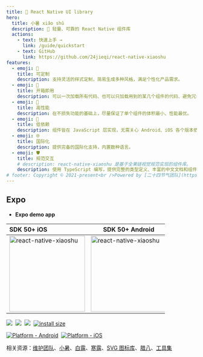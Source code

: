 ```yaml
---
title: 🌈 React Native UI library
hero:
  title: 小暑 xiǎo shǔ
  description: 🌈 轻量、可靠的 React Native 组件库
  actions:
    - text: 快速上手 →
      link: /guide/quickstart
    - text: GitHub
      link: https://github.com/24jieqi/react-native-xiaoshu
features:
  - emoji: 🔧
    title: 可定制
    description: 支持灵活的样式定制，简易生成多种风格，满足个性化产品需求。
  - emoji: 🧳
    title: 开箱即用
    description: 可以一次加载所有代码、也可以只加载用到的某几个组件的代码、避免冗余。
  - emoji: 🚀
    title: 高性能
    description: 在不损失功能的基础上，尽量保证了单个组件的体积最小、性能最优。
  - emoji: 🎨
    title: 低依赖
    description: 组件皆在 JavaScript 层实现，无需关心 Android、iOS 各个版本依赖问题。
  - emoji: 🌐
    title: 国际化
    description: 提供完备的国际化支持，内置数种语言。
  - emoji: 🛡
    title: 规范交互
    # description: react-native-xiaoshu 是基于全果链视觉规范实现的组件库。
    description: 使用 TypeScript 编写，提供完整的类型定义、丰富的中文文档和组件示例。
# footer: Copyright © 2021-present<br />Powered by [二十四节气团队](https://github.com/24jieqi).
---
```


## Expo

- **Expo demo app**

<div style="width:420px;">

| SDK 50+ iOS                                                                                                                                                   | SDK 50+ Android                                                                                                                                               |
| :------------------------------------------------------------------------------------------------------------------------------------------------------------ | ------------------------------------------------------------------------------------------------------------------------------------------------------------- |
| <img src="https://qr.expo.dev/eas-update?updateId=caed0749-de10-443d-a104-b592529c06fa&appScheme=exp&host=u.expo.dev" alt="react-native-xiaoshu" width="200"> | <img src="https://qr.expo.dev/eas-update?updateId=caed0749-de10-443d-a104-b592529c06fa&appScheme=exp&host=u.expo.dev" alt="react-native-xiaoshu" width="200"> |

</div>

[xiaoshu-npm-url]: https://www.npmjs.com/package/@fruits-chain/react-native-xiaoshu

<div class="markdown-text-center">

[![](https://img.shields.io/npm/v/@fruits-chain/react-native-xiaoshu.svg)][xiaoshu-npm-url]&nbsp;
[![](https://img.shields.io/npm/dm/@fruits-chain/react-native-xiaoshu.svg)][xiaoshu-npm-url]&nbsp;
[![](https://img.shields.io/badge/language-typescript-blue.svg)](https://www.typescriptlang.org/)&nbsp;
[![install size](https://packagephobia.com/badge?p=@fruits-chain/react-native-xiaoshu)](https://packagephobia.com/result?p=@fruits-chain/react-native-xiaoshu)

[![Platform - Android](https://img.shields.io/badge/platform-Android-3ddc84.svg?logo=android)](https://www.android.com)&nbsp;
[![Platform - iOS](https://img.shields.io/badge/platform-iOS-000.svg?logo=apple)](https://developer.apple.com/ios)

</div>

<div class="markdown-text-center">

相关资源：[维护团队](https://techblog.hjgpscm.com/)、[小暑](https://24jieqi.github.io/react-native-xiaoshu/)、[白露](https://hjfruit.github.io/bailu-doc/)、[寒露](https://hjfruit.github.io/hanlu-doc/)、[SVG 图标库](https://hjfruit.github.io/icon-doc/)、[腊八](https://hjfruit.github.io/laba-doc/)、[工具集](https://24jieqi.github.io/utils/)

</div>
